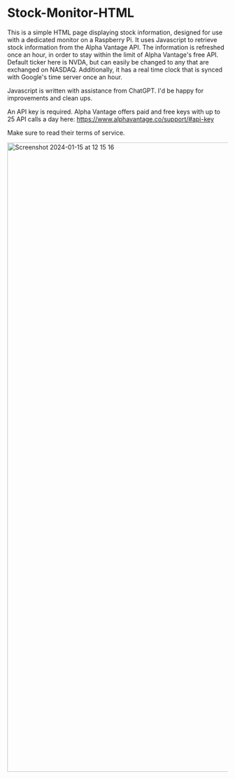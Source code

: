 # Stock-Monitor-HTML
This is a simple HTML page displaying stock information, designed for use with a dedicated monitor on a Raspberry Pi.
It uses Javascript to retrieve stock information from the Alpha Vantage API.
The information is refreshed once an hour, in order to stay within the limit of Alpha Vantage's free API.
Default ticker here is NVDA, but can easily be changed to any that are exchanged on NASDAQ.
Additionally, it has a real time clock that is synced with Google's time server once an hour.

Javascript is written with assistance from ChatGPT. I'd be happy for improvements and clean ups.

An API key is required. Alpha Vantage offers paid and free keys with up to 25 API calls a day here: https://www.alphavantage.co/support/#api-key

Make sure to read their terms of service.

<img width="1436" alt="Screenshot 2024-01-15 at 12 15 16" src="https://github.com/RedBlackAka/Stock-Monitor-HTML/assets/140876408/95bbefbc-9ad7-46f7-bd66-0cefcf96e4ca">
